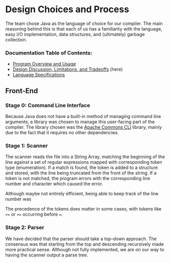 # Design Choices and Process
The team chose Java as the language of choice for our compiler. The main reasoning behind this is that each of us has a familiarity with the language, easy I/O implementation, data structures, and (ultimately) garbage collection.

### Documentation Table of Contents:
* [Program Overview and Usage](../README.md)
* [Design Discussion, Limitations, and Tradeoffs](docs/design_spec.md)  (here)
* [Language Specifications](docs/language_spec.md)

## Front-End
### Stage 0: Command Line Interface
Because Java does not have a built-in method of managing command line arguments, a library was chosen to manage this user-facing part of the compiler. The library chosen was the [Apache Commons CLI](http://commons.apache.org/proper/commons-cli/) library, mainly due to the fact that it requires no other dependencies.

### Stage 1: Scanner
The scanner reads the file into a String Array, matching the beginning of the line against a set of regular expressions mapped with corresponding token type (enumeration). If a match is found, the token is added to a structure and stored, with the line being truncated from the front of the string. If a token is not matched, the program errors with the corresponding line number and character which caused the error.

Although maybe not entirely efficient, being able to keep track of the line number was

The precedence of the tokens does matter in some cases, with tokens like `<=` or `>=` occurring before `=`.

### Stage 2: Parser
We have decided that the parser should take a top-down approach. The consensus was that starting from the top and descending recursively made more practical sense. Although not fully implemented, we are on our way to having the scanner output a parse tree.
